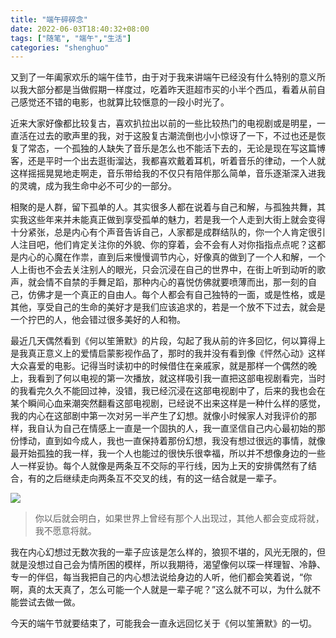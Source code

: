 ```yaml
---
title: "端午碎碎念"
date: 2022-06-03T18:40:32+08:00
tags: ["随笔", "端午","生活"]
categories: "shenghuo"
---
```


又到了一年阖家欢乐的端午佳节，由于对于我来讲端午已经没有什么特别的意义所以我大部分都是当做假期一样度过，吃着昨天逛超市买的小半个西瓜，看着从前自己感觉还不错的电影，也就算比较惬意的一段小时光了。

近来大家好像都比较复古，喜欢扒拉出以前的一些比较热门的电视剧或是明星，一直活在过去的歌声里的我，对于这股复古潮流倒也小小惊讶了一下，不过也还是恢复了常态，一个孤独的人缺失了音乐是怎么也不能活下去的，无论是现在写这篇博客，还是平时一个出去逛街溜达，我都喜欢戴着耳机，听着音乐的律动，一个人就这样摇摇晃晃地走啊走，音乐带给我的不仅只有陪伴那么简单，音乐逐渐深入进我的灵魂，成为我生命中必不可少的一部分。

相聚的是人群，留下孤单的人。其实很多人都在说着与自己和解，与孤独共舞，其实我这些年来并未能真正做到享受孤单的魅力，若是我一个人走到大街上就会变得十分紧张，总是内心有个声音告诉自己，人家都是成群结队的，你一个人肯定很引人注目吧，他们肯定关注你的外貌、你的穿着，会不会有人对你指指点点呢？这都是内心的心魔在作祟，直到后来慢慢调节内心，好像真的做到了一个人和解，一个人上街也不会去关注别人的眼光，只会沉浸在自己的世界中，在街上听到动听的歌声，就会情不自禁的手舞足蹈，那种内心的喜悦仿佛就要喷薄而出，那一刻的自己，仿佛才是一个真正的自由人。每个人都会有自己独特的一面，或是性格，或是其他，享受自己的生命的美好才是我们应该追求的，若是一个放不下过去，就会是一个拧巴的人，他会错过很多美好的人和物。

最近几天偶然看到《何以笙箫默》的片段，勾起了我从前的许多回忆，何以算得上是我真正意义上的爱情启蒙影视作品了，那时的我并没有看到像《怦然心动》这样大众喜爱的电影。记得当时读初中的时候借住在亲戚家，就是那样一个偶然的晚上，我看到了何以电视的第一次播放，就这样吸引我一直把这部电视剧看完，当时的我看完久久不能回过神，没错，我已经沉浸在这部电视剧中了，后来的我也会在某个瞬间心血来潮突然翻看这部电视剧，已经说不出来这样是一种什么样的感觉，我的内心在这部剧中第一次对另一半产生了幻想。就像小时候家人对我评价的那样，我自认为自己在情感上一直是一个固执的人，我一直坚信自己内心最初始的那份悸动，直到如今成人，我也一直保持着那份幻想，我没有想过很远的事情，就像最开始孤独的我一样，我一个人也能过的很快乐很幸福，所以并不想像身边的一些人一样妥协。每个人就像是两条互不交际的平行线，因为上天的安排偶然有了结合，有的之后继续走向两条互不交叉的线，有的这一结合就是一辈子。

![](https://wangyunzi.oss-cn-hangzhou.aliyuncs.com/article/R.jpg)

> 你以后就会明白，如果世界上曾经有那个人出现过，其他人都会变成将就，我不愿意将就。

我在内心幻想过无数次我的一辈子应该是怎么样的，狼狈不堪的，风光无限的，但就是没想过自己会为情所困的模样，所以我期待，渴望像何以琛一样理智、冷静、专一的伴侣，每当我把自己的内心想法说给身边的人听，他们都会笑着说，“你啊，真的太天真了，怎么可能一个人就是一辈子呢？”这么就不可以，为什么就不能尝试去做一做。

今天的端午节就要结束了，可能我会一直永远回忆关于《何以笙箫默》的一切。

